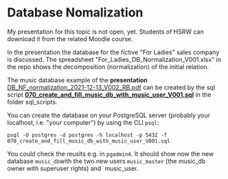# Database Nomalization #

My presentation for this topic is not open, yet. Students of HSRW can download it from the related Moodle course.

In the presentation the database for the fictive "For Ladies" sales company is discussed. The spreadsheet "For_Ladies_DB_Normalization_V001.xlsx" in the repo shows the decomposition (normalization) of the initial relation. 
 
The music database example of the **presentation** [DB_NF_normalization_2021-12-13_V002_RB.pdf](./presentation/DB_NF_normalization_2021-12-13_V002_RB.pdf) can be created by the sql script **[070_create_and_fill_music_db_with_music_user_V001.sql](./sql_scripts/070_create_and_fill_music_db_with_music_user_V001.sql)** in the folder sql_scripts.

You can create the database on your PostgreSQL server (probably your localhost, i.e. "your computer") by using the CLI `psql`:

```
psql -U postgres -d postgres -h localhost -p 5432 -f 070_create_and_fill_music_db_with_music_user_V001.sql
```

You could check the reuslts e.g. in `pgadmin4`. It should show now the new database `music_db`with the two new users `music_master` (the music_db owner with superuser rights) and `music_user. 

